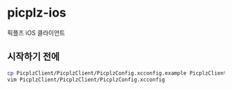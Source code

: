 # picplz-ios

픽플즈 iOS 클라이언트

## 시작하기 전에

```sh
cp PicplzClient/PicplzClient/PicplzConfig.xcconfig.example PicplzClient/PicplzClient/PicplzConfig.xcconfig
vim PicplzClient/PicplzClient/PicplzConfig.xcconfig
```
